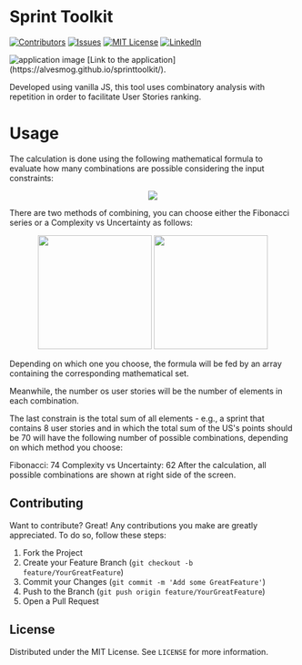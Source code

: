# Sprint Toolkit

[![Contributors][contributors-shield]][contributors-url]
[![Issues][issues-shield]][issues-url]
[![MIT License][license-shield]][license-url]
[![LinkedIn][linkedin-shield]][linkedin-url]

<img src="https://alvesmog.netlify.app/images/uploads/sprinttookit.gif" alt="application image" title="Application GIF">
[Link to the application](https://alvesmog.github.io/sprinttoolkit/).

Developed using vanilla JS, this tool uses combinatory analysis with repetition in order to facilitate User Stories ranking.


# Usage

The calculation is done using the following mathematical formula to evaluate how many combinations are possible considering the input constraints:

<div style="text-align:center"><img src="https://alvesmog.netlify.app/images/uploads/sprinttoolkit-equation.png" /></div>

There are two methods of combining, you can choose either the Fibonacci series or a Complexity vs Uncertainty as follows:

<div style="text-align:center">
  <img src="https://alvesmog.netlify.app/images/uploads/fibonacci-series.png" height="200" width="auto"/>
  <img src="https://alvesmog.netlify.app/images/uploads/complexity-uncertainty.png" height="200" width="auto"/>
</div>

Depending on which one you choose, the formula will be fed by an array containing the corresponding mathematical set.

Meanwhile, the number os user stories will be the number of elements in each combination.

The last constrain is the total sum of all elements - e.g., a sprint that contains 8 user stories and in which the total sum of the US's points should be 70 will have the following number of possible combinations, depending on which method you choose:

Fibonacci: 74
Complexity vs Uncertainty: 62
After the calculation, all possible combinations are shown at right side of the screen.

## Contributing

Want to contribute? Great! Any contributions you make are greatly appreciated. To do so, follow these steps:

1. Fork the Project
2. Create your Feature Branch (`git checkout -b feature/YourGreatFeature`)
3. Commit your Changes (`git commit -m 'Add some GreatFeature'`)
4. Push to the Branch (`git push origin feature/YourGreatFeature`)
5. Open a Pull Request

License
----
Distributed under the MIT License. See `LICENSE` for more information.

<!-- MARKDOWN LINKS & IMAGES -->
<!-- https://www.markdownguide.org/basic-syntax/#reference-style-links -->
[contributors-shield]: https://img.shields.io/github/contributors/alvesmog/sprinttoolkit.svg?style=flat-square
[contributors-url]: https://github.com/alvesmog/sprinttoolkit/graphs/contributors
[issues-shield]: https://img.shields.io/github/issues/alvesmog/sprinttoolkit.svg?style=flat-square
[issues-url]: https://github.com/alvesmog/sprinttoolkit/issues
[license-shield]: https://img.shields.io/github/license/alvesmog/sprinttoolkit.svg?style=flat-square
[license-url]: https://github.com/alvesmog/sprinttoolkit/blob/master/LICENSE
[linkedin-shield]: https://img.shields.io/badge/-LinkedIn-black.svg?style=flat-square&logo=linkedin&colorB=555
[linkedin-url]: https://www.linkedin.com/in/guilherme-augusto-alves-1057b5b1/
